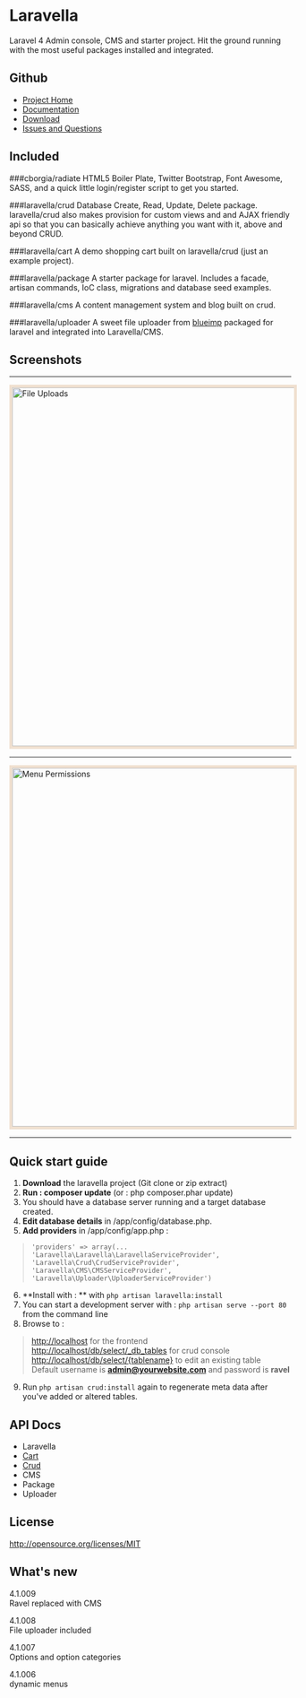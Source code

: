 Laravella 
==========

Laravel 4 Admin console, CMS and starter project.  Hit the ground running with the most useful packages installed and integrated.

Github
-------------------
+ [Project Home](https://github.com/laravella/laravella)
+ [Documentation](http://laravella.github.io/docs/)
+ [Download](https://github.com/laravella/laravella/archive/master.zip) 
+ [Issues and Questions](https://github.com/laravella/laravella/issues)

Included
-------------------
###cborgia/radiate
HTML5 Boiler Plate, Twitter Bootstrap, Font Awesome, SASS, and a quick little login/register script to get you started.

###laravella/crud
Database Create, Read, Update, Delete package.  laravella/crud also makes provision for custom views and and AJAX friendly api so that you can basically achieve anything you want with it, above and beyond CRUD.

###laravella/cart
A demo shopping cart built on laravella/crud (just an example project).

###laravella/package
A starter package for laravel. Includes a facade, artisan commands, IoC class, migrations and database seed examples.

###laravella/cms
A content management system and blog built on crud.

###laravella/uploader
A sweet file uploader from [blueimp](https://github.com/blueimp/jQuery-File-Upload) packaged for laravel and integrated into Laravella/CMS.

<h2 id="screenshots">Screenshots</h2>
<hr />
<a href="http://laravella.github.io/docs/images/large-upload.png"><img alt="File Uploads" src="http://laravella.github.io/docs/images/large-upload.png" title="File Uploads" style="border:5px solid #f0e0d0; width: 640px" /></a>
<hr />
<a href="http://laravella.github.io/docs/images/large-menu-permissions.png"><img alt="Menu Permissions" src="http://laravella.github.io/docs/images/large-menu-permissions.png" title="Menu Permissions" style="border:5px solid #f0e0d0; width: 640px" /></a>
<hr />

Quick start guide
-------------------
1. **Download** the laravella project (Git clone or zip extract)
2. **Run : composer update** (or : php composer.phar update)
3. You should have a database server running and a target database created.
4. **Edit database details** in /app/config/database.php.
5. **Add providers** in /app/config/app.php : 
> `'providers' => array(...` <br />
> `'Laravella\Laravella\LaravellaServiceProvider',` <br />
> `'Laravella\Crud\CrudServiceProvider',` <br />
> `'Laravella\CMS\CMSServiceProvider',` <br />
> `'Laravella\Uploader\UploaderServiceProvider')`
6. **Install with : ** with `php artisan laravella:install`
7. You can start a development server with : `php artisan serve --port 80` from the command line
8. Browse to :
> <http://localhost> for the frontend <br />
> <http://localhost/db/select/_db_tables> for crud console  <br />
> <http://localhost/db/select/{tablename}> to edit an existing table  <br />
> Default username is **admin@yourwebsite.com** and password is **ravel**
9. Run `php artisan crud:install` again to regenerate meta data after you've added or altered tables.

API Docs
-------------------
+ Laravella
+ [Cart](apidocs/cart/index.html)
+ [Crud](apidocs/crud/index.html)
+ CMS
+ Package
+ Uploader

License
-------------------
<http://opensource.org/licenses/MIT>

What's new
-------------------
4.1.009 <br />
Ravel replaced with CMS

4.1.008 <br />
File uploader included

4.1.007 <br />
Options and option categories

4.1.006 <br />
dynamic menus
